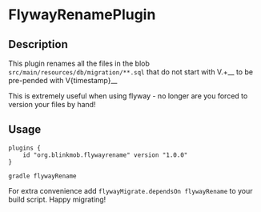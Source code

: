 # FlywayRenamePlugin

## Description

This plugin renames all the files in the blob `src/main/resources/db/migration/**.sql` that do not start with V.+__ to be pre-pended with V{timestamp}__

This is extremely useful when using flyway - no longer are you forced to version your files by hand!

## Usage

```
plugins {
    id "org.blinkmob.flywayrename" version "1.0.0"
}
```

`gradle flywayRename`

For extra convenience add `flywayMigrate.dependsOn flywayRename` to your build script. Happy migrating!
